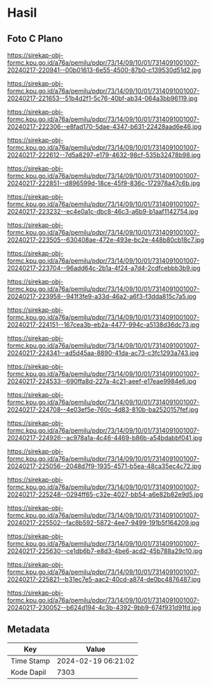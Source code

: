# Hasil

## Foto C Plano

https://sirekap-obj-formc.kpu.go.id/a76a/pemilu/pdpr/73/14/09/10/01/7314091001007-20240217-220941--00b01613-6e55-4500-87b0-c139530d51d2.jpg

https://sirekap-obj-formc.kpu.go.id/a76a/pemilu/pdpr/73/14/09/10/01/7314091001007-20240217-221653--51b4d2f1-5c76-40bf-ab34-064a3bb96119.jpg

https://sirekap-obj-formc.kpu.go.id/a76a/pemilu/pdpr/73/14/09/10/01/7314091001007-20240217-222306--e8fad170-5dae-4347-b631-22428aad6e46.jpg

https://sirekap-obj-formc.kpu.go.id/a76a/pemilu/pdpr/73/14/09/10/01/7314091001007-20240217-222612--7d5a8297-e179-4632-98cf-535b32478b98.jpg

https://sirekap-obj-formc.kpu.go.id/a76a/pemilu/pdpr/73/14/09/10/01/7314091001007-20240217-222851--d896599d-18ce-45f9-836c-172978a47c6b.jpg

https://sirekap-obj-formc.kpu.go.id/a76a/pemilu/pdpr/73/14/09/10/01/7314091001007-20240217-223232--ec4e0a1c-dbc8-46c3-a6b9-b1aaf1142754.jpg

https://sirekap-obj-formc.kpu.go.id/a76a/pemilu/pdpr/73/14/09/10/01/7314091001007-20240217-223505--630408ae-472e-493e-bc2e-448b80cb18c7.jpg

https://sirekap-obj-formc.kpu.go.id/a76a/pemilu/pdpr/73/14/09/10/01/7314091001007-20240217-223704--96add64c-2b1a-4f24-a7d4-2cdfcebbb3b9.jpg

https://sirekap-obj-formc.kpu.go.id/a76a/pemilu/pdpr/73/14/09/10/01/7314091001007-20240217-223958--941f3fe9-a33d-46a2-a6f3-f3dda815c7a5.jpg

https://sirekap-obj-formc.kpu.go.id/a76a/pemilu/pdpr/73/14/09/10/01/7314091001007-20240217-224151--167cea3b-eb2a-4477-994c-a5138d36dc73.jpg

https://sirekap-obj-formc.kpu.go.id/a76a/pemilu/pdpr/73/14/09/10/01/7314091001007-20240217-224341--ad5d45aa-8890-41da-ac73-c3fc1293a743.jpg

https://sirekap-obj-formc.kpu.go.id/a76a/pemilu/pdpr/73/14/09/10/01/7314091001007-20240217-224533--690ffa8d-227a-4c21-aeef-e17eae9984e6.jpg

https://sirekap-obj-formc.kpu.go.id/a76a/pemilu/pdpr/73/14/09/10/01/7314091001007-20240217-224708--4e03ef5e-760c-4d83-810b-ba2520157fef.jpg

https://sirekap-obj-formc.kpu.go.id/a76a/pemilu/pdpr/73/14/09/10/01/7314091001007-20240217-224926--ac978a1a-4c46-4469-b86b-a54bdabbf041.jpg

https://sirekap-obj-formc.kpu.go.id/a76a/pemilu/pdpr/73/14/09/10/01/7314091001007-20240217-225056--2048d7f9-1935-4571-b5ea-48ca35ec4c72.jpg

https://sirekap-obj-formc.kpu.go.id/a76a/pemilu/pdpr/73/14/09/10/01/7314091001007-20240217-225248--0294ff65-c32e-4027-bb54-a6e82b82e9d5.jpg

https://sirekap-obj-formc.kpu.go.id/a76a/pemilu/pdpr/73/14/09/10/01/7314091001007-20240217-225502--fac8b592-5872-4ee7-9499-191b5f164209.jpg

https://sirekap-obj-formc.kpu.go.id/a76a/pemilu/pdpr/73/14/09/10/01/7314091001007-20240217-225630--ce1db6b7-e8d3-4be6-acd2-45b788a29c10.jpg

https://sirekap-obj-formc.kpu.go.id/a76a/pemilu/pdpr/73/14/09/10/01/7314091001007-20240217-225821--b31ec7e5-aac2-40cd-a874-de0bc4876487.jpg

https://sirekap-obj-formc.kpu.go.id/a76a/pemilu/pdpr/73/14/09/10/01/7314091001007-20240217-230052--b624d194-4c3b-4392-9bb9-674f931d91fd.jpg


## Metadata

| Key        | Value               |
| ---------- | ------------------- |
| Time Stamp | 2024-02-19 06:21:02 |
| Kode Dapil | 7303                |




